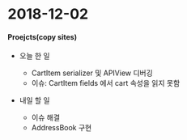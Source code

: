 # 2018-12-02
#### Proejcts(copy sites)
- 오늘 한 일
	- CartItem serializer 및 APIView 디버깅
	- 이슈: CartItem fields 에서 cart 속성을 읽지 못함
	
- 내일 할 일
	- 이슈 해결
	- AddressBook 구현